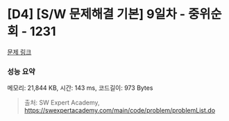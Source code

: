 # [D4] [S/W 문제해결 기본] 9일차 - 중위순회 - 1231 

[문제 링크](https://swexpertacademy.com/main/code/problem/problemDetail.do?contestProbId=AV140YnqAIECFAYD) 

### 성능 요약

메모리: 21,844 KB, 시간: 143 ms, 코드길이: 973 Bytes



> 출처: SW Expert Academy, https://swexpertacademy.com/main/code/problem/problemList.do